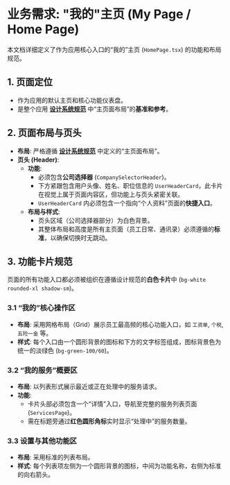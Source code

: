 # 业务需求: "我的"主页 (My Page / Home Page)

本文档详细定义了作为应用核心入口的“我的”主页 (`HomePage.tsx`) 的功能和布局规范。

## 1. 页面定位

-   作为应用的默认主页和核心功能仪表盘。
-   是整个应用 **[设计系统规范](./design_system.md)** 中“主页面布局”的**基准和参考**。

## 2. 页面布局与页头

-   **布局**: 严格遵循 **[设计系统规范](./design_system.md)** 中定义的“主页面布局”。
-   **页头 (Header)**:
    -   **功能**:
        -   必须包含**公司选择器** (`CompanySelectorHeader`)。
        -   下方紧跟包含用户头像、姓名、职位信息的 `UserHeaderCard`，此卡片在视觉上属于页面内容区，但功能上与页头紧密关联。
        -   `UserHeaderCard` 内必须包含一个指向“个人资料”页面的**快捷入口**。
    -   **布局与样式**:
        -   页头区域（公司选择器部分）为白色背景。
        -   其整体布局和高度是所有主页面（员工日常、通讯录）必须遵循的**标准**，以确保切换时无跳动。

## 3. 功能卡片规范

页面的所有功能入口都必须被组织在遵循设计规范的**白色卡片**中 (`bg-white rounded-xl shadow-sm`)。

### 3.1 “我的”核心操作区

-   **布局**: 采用网格布局（Grid）展示员工最高频的核心功能入口，如 `工资单`, `个税`, `五险一金` 等。
-   **样式**: 每个入口由一个圆形背景的图标和下方的文字标签组成，图标背景色为统一的淡绿色 (`bg-green-100/60`)。

### 3.2 “我的服务”概要区

-   **布局**: 以列表形式展示最近或正在处理中的服务请求。
-   **功能**:
    -   卡片头部必须包含一个“详情”入口，导航至完整的服务列表页面 (`ServicesPage`)。
    -   需在标题旁通过**红色圆形角标**实时显示“处理中”的服务数量。

### 3.3 设置与其他功能区

-   **布局**: 采用标准的列表布局。
-   **样式**: 每个列表项左侧为一个圆形背景的图标，中间为功能名称，右侧为标准的向右箭头。
